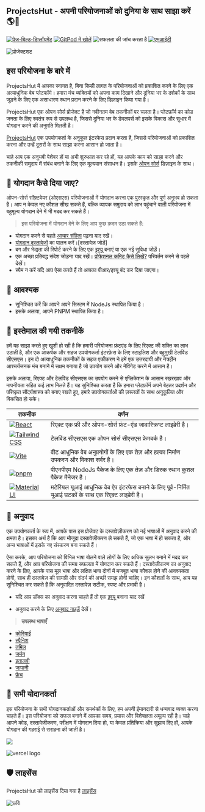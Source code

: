 ## **ProjectsHut - अपनी परियोजनाओं को दुनिया के साथ साझा करें 🌎🌈**

[![पेज-बिल्ड-डिप्लॉयमेंट](https://github.com/priyankarpal/ProjectsHut/actions/workflows/pages/pages-build-deployment/badge.svg?branch=main)](https://github.com/priyankarpal/ProjectsHut/actions/workflows/pages/pages-build-deployment)
[![GitPod में खोलें](https://img.shields.io/badge/Gitpod-Ready--to--Code-blue?logo=gitpod)](https://gitpod.io/#https://github.com/priyankarpal/ProjectsHut)
![सफलता की जांच करता है](https://badgen.net/github/checks/node-formidable/node-formidable)
[![एमआईटी](https://badgen.net/badge/license/MIT/blue)](https://github.com/priyankarpal/ProjectsHut/blob/main/LICENSE)

![प्रोजेक्टशट](https://user-images.githubusercontent.com/88102392/235369195-189ad8cd-31df-4099-8b99-3efac3056651.png)

## इस परियोजना के बारे में
ProjectsHut में आपका स्वागत है, बिना किसी लागत के परियोजनाओं को प्रकाशित करने के लिए एक अत्याधुनिक वेब प्लेटफॉर्म। हमारा मंच व्यक्तियों को अपना काम दिखाने और दुनिया भर के दर्शकों के साथ जुड़ने के लिए एक असाधारण स्थान प्रदान करने के लिए डिज़ाइन किया गया है।

ProjectsHut एक ओपन सोर्स प्रोजेक्ट है जो नवीनतम वेब तकनीकों पर चलता है। प्लेटफ़ॉर्म का कोड जनता के लिए स्वतंत्र रूप से उपलब्ध है, जिससे दुनिया भर के डेवलपर्स को इसके विकास और सुधार में योगदान करने की अनुमति मिलती है।

[ProjectsHut](https://projectshut.vercel.app) एक उपयोगकर्ता के अनुकूल इंटरफेस प्रदान करता है, जिससे परियोजनाओं को प्रकाशित करना और उन्हें दूसरों के साथ साझा करना आसान हो जाता है।

चाहे आप एक अनुभवी पेशेवर हों या अभी शुरुआत कर रहे हों, यह आपके काम को साझा करने और तकनीकी समुदाय में संबंध बनाने के लिए एक मूल्यवान संसाधन है। इसके [ओपन सोर्स](https://opensource.guide) डिज़ाइन के साथ।

## 🤔 योगदान कैसे दिया जाए?

ओपन-सोर्स सॉफ़्टवेयर (ओएसएस) परियोजनाओं में योगदान करना एक पुरस्कृत और पूर्ण अनुभव हो सकता है। आप न केवल नए कौशल सीख सकते हैं, बल्कि व्यापक समुदाय को लाभ पहुंचाने वाली परियोजना में बहुमूल्य योगदान देने में भी मदद कर सकते हैं।

> इस परियोजना में योगदान देने के लिए आप कुछ क़दम उठा सकते हैं:

- योगदान करने से पहले [आचार संहिता](https://github.com/priyankarpal/ProjectsHut/blob/main/CODE_OF_CONDUCT.md) पढ़ना याद रखें।
- [योगदान दस्तावेजों](/contributing.md) का पालन करें।[दस्तावेज़ जोड़ें]
- बग और भेद्यता की रिपोर्ट करने के लिए एक [इश्यू](https://github.com/priyankarpal/ProjectsHut/issues/new/choose) बनाएं या एक नई सुविधा जोड़ें।
- एक अच्छा प्रतिबद्ध संदेश जोड़ना याद रखें। [प्रोफेशनल कमिट कैसे लिखें?](https://twitter.com/Priyankarpal/status/1638403157863673859) परिवर्तन करने से पहले देखें।
- स्पैम न करें यदि आप ऐसा करते हैं तो आपका पीआर/इश्यू बंद कर दिया जाएगा।

## 🤏 आवश्यक

- सुनिश्चित करें कि आपने अपने सिस्टम में NodeJs स्थापित किया है।
- इसके अलावा, आपने PNPM स्थापित किया है।

## 🧰 इस्तेमाल की गयी तकनीकें
हमें यह साझा करते हुए खुशी हो रही है कि हमारी परियोजना फ्रंटएंड के लिए रिएक्ट की शक्ति का लाभ उठाती है, और एक आकर्षक और सहज उपयोगकर्ता इंटरफ़ेस के लिए स्टाइलिश और बहुमुखी टेलविंड सीएसएस। इन दो अत्याधुनिक तकनीकों के सहज एकीकरण ने हमें एक उत्तरदायी और नेत्रहीन आश्चर्यजनक मंच बनाने में सक्षम बनाया है जो उपयोग करने और नेविगेट करने में आसान है।

इसके अलावा, रिएक्ट और टेलविंड सीएसएस का उपयोग करने से एप्लिकेशन के आसान रखरखाव और मापनीयता सहित कई लाभ मिलते हैं। यह सुनिश्चित करता है कि हमारा प्लेटफ़ॉर्म अपने बेहतर प्रदर्शन और परिष्कृत सौंदर्यशास्त्र को बनाए रखते हुए, हमारे उपयोगकर्ताओं की ज़रूरतों के साथ अनुकूलित और विकसित हो सके।

| तकनीक                                                                                                                                               | वर्णन                                                                                       |
|------------------------------------------------------------------------------------------------------------------------------------------------------|--------------------------------------------------------------------------------------------|
| [![React](https://img.shields.io/badge/-React-blue?style=flat-square&logo=react&logoColor=white)](https://reactjs.org/)                              | रिएक्ट एक फ्री और ओपन-सोर्स फ्रंट-एंड जावास्क्रिप्ट लाइब्रेरी है।                                           |
| [![Tailwind CSS](https://img.shields.io/badge/-Tailwind%20CSS-38B2AC?style=flat-square&logo=tailwind-css&logoColor=white)](https://tailwindcss.com/) | टेलविंड सीएसएस एक ओपन सोर्स सीएसएस फ्रेमवर्क है।                                                 |
| [![Vite](https://img.shields.io/static/v1?style=for-the-badge&message=Vite&color=646CFF&logo=Vite&logoColor=FFFFFF&label=)](https://vitejs.dev/)     | वीट आधुनिक वेब अनुप्रयोगों के लिए एक तेज़ और हल्का निर्माण उपकरण और विकास सर्वर है।                  |
| [![pnpm](https://img.shields.io/static/v1?style=for-the-badge&message=pnpm&color=222222&logo=pnpm&logoColor=F69220&label=)](https://pnpm.io/)        | पीएनपीएम NodeJs पैकेज के लिए एक तेज़ और डिस्क स्थान कुशल पैकेज मैनेजर है।                          |
| [![Material UI](https://img.shields.io/badge/-Material_UI-0081CB?logo=Material-UI&logoColor=white&style=for-the-badge)](https://mui.com/)            | मटेरियल यूआई आधुनिक वेब ऐप इंटरफेस बनाने के लिए पूर्व-निर्मित यूआई घटकों के साथ एक रिएक्ट लाइब्रेरी है।    |

## 📙 अनुवाद
एक उपयोगकर्ता के रूप में, आपके पास इस प्रोजेक्ट के दस्तावेज़ीकरण को नई भाषाओं में अनुवाद करने की क्षमता है। इसका अर्थ है कि आप मौजूदा दस्तावेज़ीकरण ले सकते हैं, जो एक भाषा में हो सकता है, और अन्य भाषाओं में इसके नए संस्करण बना सकते हैं।

ऐसा करके, आप परियोजना को विभिन्न भाषा बोलने वाले लोगों के लिए अधिक सुलभ बनाने में मदद कर सकते हैं, और आप परियोजना की समग्र सफलता में योगदान कर सकते हैं। दस्तावेज़ीकरण का अनुवाद करने के लिए, आपके पास मूल भाषा और लक्षित भाषा दोनों में मजबूत भाषा कौशल होने की आवश्यकता होगी, साथ ही दस्तावेज़ की सामग्री और संदर्भ की अच्छी समझ होनी चाहिए। इन कौशलों के साथ, आप यह सुनिश्चित कर सकते हैं कि अनुवादित दस्तावेज़ सटीक, स्पष्ट और प्रभावी है।

- यदि आप डॉक्स का अनुवाद करना चाहते हैं तो एक [इश्यू](https://github.com/priyankarpal/ProjectsHut/issues/new?assignees=&labels=Translate&template=translation-.md&title=+Translate) बनाना याद रखें 

- अनुवाद करने के लिए [अनुवाद गाइडें](https://github.com/priyankarpal/ProjectsHut/blob/main/translations/translation_guide.md) देखें। 

> **उपलब्ध भाषाएँ**

- [कोरियाई](https://github.com/priyankarpal/ProjectsHut/tree/main/translations/Korean)
- [स्पैनिश](https://github.com/priyankarpal/ProjectsHut/tree/main/translations/Spanish)
- [तमिल](https://github.com/priyankarpal/ProjectsHut/tree/main/translations/Tamil)
- [जर्मन](https://github.com/priyankarpal/ProjectsHut/tree/main/translations/German)
- [इतालवी](https://github.com/priyankarpal/ProjectsHut/tree/main/translations/Italian)
- [जापानी](https://github.com/priyankarpal/ProjectsHut/tree/main/translations/Japanese )
- [फ्रेंच](https://github.com/priyankarpal/ProjectsHut/tree/main/translations/French)

## 🤝 सभी योदानकर्ता 
इस परियोजना के सभी योगदानकर्ताओं और समर्थकों के लिए, हम अपनी ईमानदारी से धन्यवाद व्यक्त करना चाहते हैं। इस परियोजना को सफल बनाने में आपका समय, प्रयास और विशेषज्ञता अमूल्य रही है। चाहे आपने कोड, दस्तावेज़ीकरण, परीक्षण में योगदान दिया हो, या केवल प्रतिक्रिया और सुझाव दिए हों, आपके योगदान की गहराई से सराहना की जाती है।

<a href="https://github.com/priyankarpal/ProjectsHut/graphs/contributors">
  <img src="https://contrib.rocks/image?repo=priyankarpal/ProjectsHut" />
</a>

![vercel logo](https://camo.githubusercontent.com/37b009b52b3a9af7886f52e75cd76d1b32fef331ab1dc2108089c0ced0b7635f/68747470733a2f2f7777772e6461746f636d732d6173736574732e636f6d2f33313034392f313631383938333239372d706f77657265642d62792d76657263656c2e737667)

## 🛡️ लाइसेंस
ProjectsHut को लाइसेंस दिया गया है [लाइसेंस](https://github.com/priyankarpal/ProjectsHut/blob/main/LICENSE)

![छवि](https://github.com/priyankarpal/ProjectsHut/assets/88102392/0c5debf5-d414-4916-87d8-e1a710773ae3)
